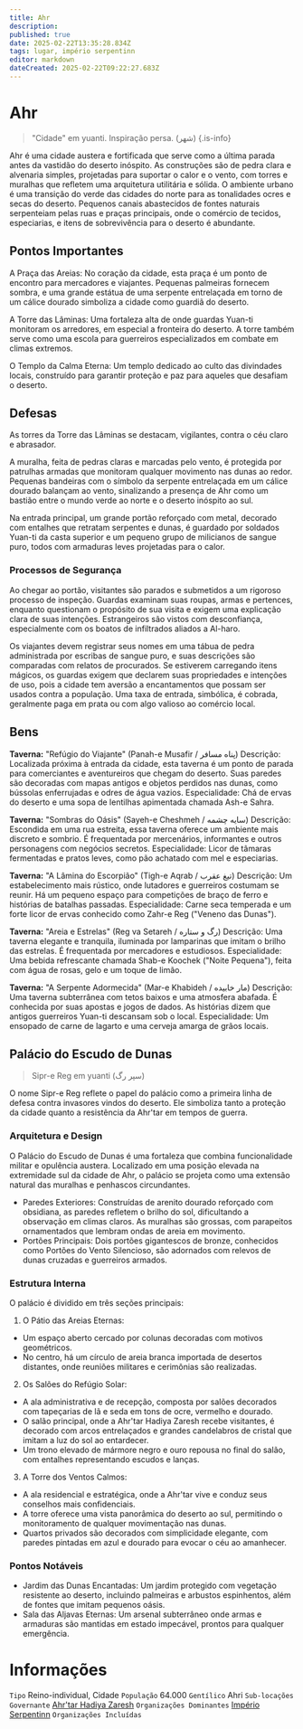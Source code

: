 ```yaml
---
title: Ahr
description: 
published: true
date: 2025-02-22T13:35:28.834Z
tags: lugar, império serpentinn
editor: markdown
dateCreated: 2025-02-22T09:22:27.683Z
---
```


# Ahr

> "Cidade" em yuanti.
> Inspiração persa. (شهر)
{.is-info}

Ahr é uma cidade austera e fortificada que serve como a última parada antes da vastidão do deserto inóspito. As construções são de pedra clara e alvenaria simples, projetadas para suportar o calor e o vento, com torres e muralhas que refletem uma arquitetura utilitária e sólida. O ambiente urbano é uma transição do verde das cidades do norte para as tonalidades ocres e secas do deserto. Pequenos canais abastecidos de fontes naturais serpenteiam pelas ruas e praças principais, onde o comércio de tecidos, especiarias, e itens de sobrevivência para o deserto é abundante.

## Pontos Importantes

A Praça das Areias: No coração da cidade, esta praça é um ponto de encontro para mercadores e viajantes. Pequenas palmeiras fornecem sombra, e uma grande estátua de uma serpente entrelaçada em torno de um cálice dourado simboliza a cidade como guardiã do deserto.

A Torre das Lâminas: Uma fortaleza alta de onde guardas Yuan-ti monitoram os arredores, em especial a fronteira do deserto. A torre também serve como uma escola para guerreiros especializados em combate em climas extremos.

O Templo da Calma Eterna: Um templo dedicado ao culto das divindades locais, construído para garantir proteção e paz para aqueles que desafiam o deserto.

## Defesas

As torres da Torre das Lâminas se destacam, vigilantes, contra o céu claro e abrasador. 

A muralha, feita de pedras claras e marcadas pelo vento, é protegida por patrulhas armadas que monitoram qualquer movimento nas dunas ao redor. Pequenas bandeiras com o símbolo da serpente entrelaçada em um cálice dourado balançam ao vento, sinalizando a presença de Ahr como um bastião entre o mundo verde ao norte e o deserto inóspito ao sul.

Na entrada principal, um grande portão reforçado com metal, decorado com entalhes que retratam serpentes e dunas, é guardado por soldados Yuan-ti da casta superior e um pequeno grupo de milicianos de sangue puro, todos com armaduras leves projetadas para o calor.

### Processos de Segurança

Ao chegar ao portão, visitantes são parados e submetidos a um rigoroso processo de inspeção. Guardas examinam suas roupas, armas e pertences, enquanto questionam o propósito de sua visita e exigem uma explicação clara de suas intenções. Estrangeiros são vistos com desconfiança, especialmente com os boatos de infiltrados aliados a Al-haro.

Os viajantes devem registrar seus nomes em uma tábua de pedra administrada por escribas de sangue puro, e suas descrições são comparadas com relatos de procurados. Se estiverem carregando itens mágicos, os guardas exigem que declarem suas propriedades e intenções de uso, pois a cidade tem aversão a encantamentos que possam ser usados contra a população. Uma taxa de entrada, simbólica, é cobrada, geralmente paga em prata ou com algo valioso ao comércio local.

## Bens
**Taverna:** "Refúgio do Viajante" (Panah-e Musafir / پناه مسافر)
Descrição: Localizada próxima à entrada da cidade, esta taverna é um ponto de parada para comerciantes e aventureiros que chegam do deserto. Suas paredes são decoradas com mapas antigos e objetos perdidos nas dunas, como bússolas enferrujadas e odres de água vazios.
Especialidade: Chá de ervas do deserto e uma sopa de lentilhas apimentada chamada Ash-e Sahra.

**Taverna:** "Sombras do Oásis" (Sayeh-e Cheshmeh / سایه چشمه)
Descrição: Escondida em uma rua estreita, essa taverna oferece um ambiente mais discreto e sombrio. É frequentada por mercenários, informantes e outros personagens com negócios secretos.
Especialidade: Licor de tâmaras fermentadas e pratos leves, como pão achatado com mel e especiarias.

**Taverna:** "A Lâmina do Escorpião" (Tigh-e Aqrab / تیغ عقرب)
Descrição: Um estabelecimento mais rústico, onde lutadores e guerreiros costumam se reunir. Há um pequeno espaço para competições de braço de ferro e histórias de batalhas passadas.
Especialidade: Carne seca temperada e um forte licor de ervas conhecido como Zahr-e Reg ("Veneno das Dunas").

**Taverna:** "Areia e Estrelas" (Reg va Setareh / رگ و ستاره)
Descrição: Uma taverna elegante e tranquila, iluminada por lamparinas que imitam o brilho das estrelas. É frequentada por mercadores e estudiosos.
Especialidade: Uma bebida refrescante chamada Shab-e Koochek ("Noite Pequena"), feita com água de rosas, gelo e um toque de limão.

**Taverna:** "A Serpente Adormecida" (Mar-e Khabideh / مار خابیده)
Descrição: Uma taverna subterrânea com tetos baixos e uma atmosfera abafada. É conhecida por suas apostas e jogos de dados. As histórias dizem que antigos guerreiros Yuan-ti descansam sob o local.
Especialidade: Um ensopado de carne de lagarto e uma cerveja amarga de grãos locais.

## Palácio do Escudo de Dunas 
> Sipr-e Reg em yuanti (سپر رگ)

O nome Sipr-e Reg reflete o papel do palácio como a primeira linha de defesa contra invasores vindos do deserto. Ele simboliza tanto a proteção da cidade quanto a resistência da Ahr'tar em tempos de guerra.

### Arquitetura e Design

O Palácio do Escudo de Dunas é uma fortaleza que combina funcionalidade militar e opulência austera. Localizado em uma posição elevada na extremidade sul da cidade de Ahr, o palácio se projeta como uma extensão natural das muralhas e penhascos circundantes.

- Paredes Exteriores: Construídas de arenito dourado reforçado com obsidiana, as paredes refletem o brilho do sol, dificultando a observação em climas claros. As muralhas são grossas, com parapeitos ornamentados que lembram ondas de areia em movimento.
- Portões Principais: Dois portões gigantescos de bronze, conhecidos como Portões do Vento Silencioso, são adornados com relevos de dunas cruzadas e guerreiros armados.

### Estrutura Interna

O palácio é dividido em três seções principais:

1. O Pátio das Areias Eternas:

- Um espaço aberto cercado por colunas decoradas com motivos geométricos.
- No centro, há um círculo de areia branca importada de desertos distantes, onde reuniões militares e cerimônias são realizadas.

2. Os Salões do Refúgio Solar:

- A ala administrativa e de recepção, composta por salões decorados com tapeçarias de lã e seda em tons de ocre, vermelho e dourado.
- O salão principal, onde a Ahr'tar Hadiya Zaresh recebe visitantes, é decorado com arcos entrelaçados e grandes candelabros de cristal que imitam a luz do sol ao entardecer.
- Um trono elevado de mármore negro e ouro repousa no final do salão, com entalhes representando escudos e lanças.

3. A Torre dos Ventos Calmos:

- A ala residencial e estratégica, onde a Ahr'tar vive e conduz seus conselhos mais confidenciais.
- A torre oferece uma vista panorâmica do deserto ao sul, permitindo o monitoramento de qualquer movimentação nas dunas.
- Quartos privados são decorados com simplicidade elegante, com paredes pintadas em azul e dourado para evocar o céu ao amanhecer.

### Pontos Notáveis

- Jardim das Dunas Encantadas: Um jardim protegido com vegetação resistente ao deserto, incluindo palmeiras e arbustos espinhentos, além de fontes que imitam pequenos oásis.
- Sala das Aljavas Eternas: Um arsenal subterrâneo onde armas e armaduras são mantidas em estado impecável, prontos para qualquer emergência.

# Informações
`Tipo` Reino-individual, Cidade
`População` 64.000
`Gentílico` Ahri 
`Sub-locações` 
`Governante` [Ahr'tar Hadiya Zaresh](/individuos/ahrtar-hadiya-zaresh)
`Organizações Dominantes` [Império Serpentinn](/faccoes/nacoes/imperio-serpentinn)
`Organizações Incluídas`
